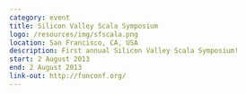 ```yaml
---
category: event
title: Silicon Valley Scala Symposium
logo: /resources/img/sfscala.png
location: San Francisco, CA, USA
description: First annual Silicon Valley Scala Symposium!
start: 2 August 2013
end: 2 August 2013
link-out: http://funconf.org/
---
```

